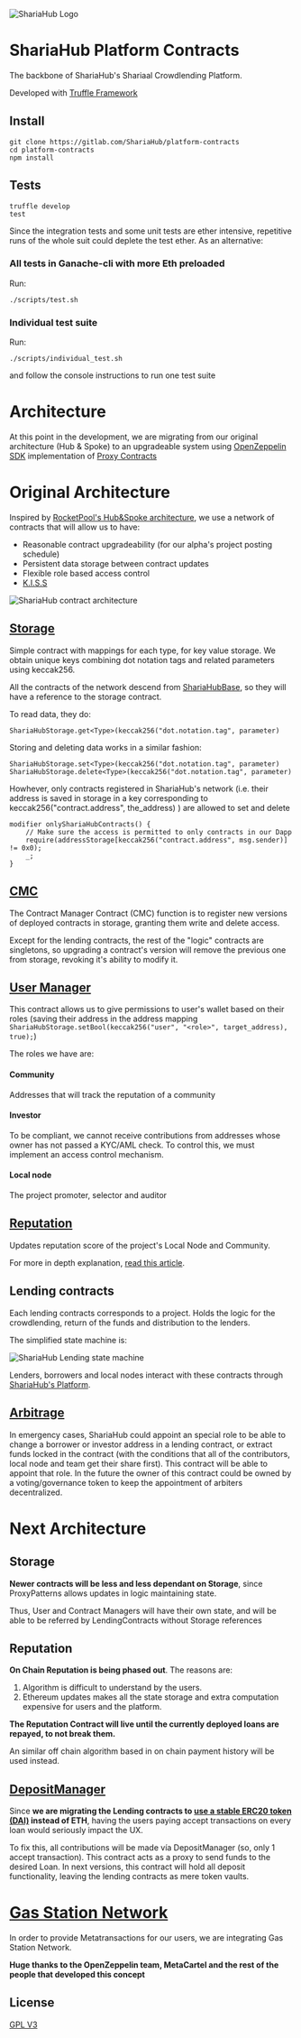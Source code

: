 ![ShariaHub Logo](https://s3-eu-west-1.amazonaws.com/Shariahub-media/git-readme/banner3.png)

# ShariaHub Platform Contracts
The backbone of ShariaHub's Shariaal Crowdlending Platform.

Developed with [Truffle Framework](https://truffleframework.com/)



## Install
```
git clone https://gitlab.com/ShariaHub/platform-contracts
cd platform-contracts
npm install
```
## Tests

```
truffle develop
test
```
Since the integration tests and some unit tests are ether intensive, repetitive runs of the whole suit could deplete the test ether. As an alternative:

### All tests in Ganache-cli with more Eth preloaded
Run:
```
./scripts/test.sh
```
### Individual test suite

Run:
```
./scripts/individual_test.sh
```
and follow the console instructions to run one test suite

# Architecture

At this point in the development, we are migrating from our original architecture (Hub & Spoke) to an upgradeable system using [OpenZeppelin SDK](https://openzeppelin.com/sdk/) implementation of [Proxy Contracts](https://blog.openzeppelin.com/proxy-patterns/)

# Original Architecture

Inspired by [RocketPool's Hub&Spoke architecture](https://medium.com/rocket-pool/upgradable-solidity-contract-design-54789205276d), we use a network of contracts that will allow us to have:

- Reasonable contract upgradeability (for our alpha's project posting schedule)
- Persistent data storage between contract updates
- Flexible role based access control
- [K.I.S.S](https://en.wikipedia.org/wiki/KISS_principle)

![ShariaHub contract architecture ](https://s3-eu-west-1.amazonaws.com/Shariahub-media/git-readme/contract_architecture.png)

## [Storage](./contracts/storage/ShariaHubStorage.sol)

Simple contract with mappings for each type, for key value storage. We obtain unique keys combining dot notation tags and related parameters using keccak256.

All the contracts of the network descend from [ShariaHubBase](./contracts/ShariaHubBase.sol), so they will have a reference to the storage contract.

To read data, they do:
```
ShariaHubStorage.get<Type>(keccak256("dot.notation.tag", parameter)
```

Storing and deleting data works in a similar fashion:
```
ShariaHubStorage.set<Type>(keccak256("dot.notation.tag", parameter)
ShariaHubStorage.delete<Type>(keccak256("dot.notation.tag", parameter)
```

Howhever, only contracts registered in ShariaHub's network (i.e. their address is saved in storage in a key corresponding to keccak256("contract.address", the_address) ) are allowed to set and delete
```
modifier onlyShariaHubContracts() {
    // Make sure the access is permitted to only contracts in our Dapp
    require(addressStorage[keccak256("contract.address", msg.sender)] != 0x0);
    _;
}
```

## [CMC](./contracts/ShariaHubCMC.sol)

The Contract Manager Contract (CMC) function is to register new versions of deployed contracts in storage, granting them write and delete access.

Except for the lending contracts, the rest of the "logic" contracts are singletons, so upgrading a contract's version will remove the previous one from storage, revoking it's ability to modify it.

## [User Manager](./contracts/user/ShariaHubUser.sol)

This contract allows us to give permissions to user's wallet based on their roles (saving their address in the address mapping `            ShariaHubStorage.setBool(keccak256("user", "<role>", target_address), true);
`)

The roles we have are:
#### Community
Addresses that will track the reputation of a community

#### Investor
To be compliant, we cannot receive contributions from addresses whose owner has not passed a KYC/AML check. To control this, we must implement an access control mechanism.

#### Local node
The project promoter, selector and auditor


## [Reputation](./contracts/reputation/ShariaHubReputation.sol)
Updates reputation score of the project's Local Node and Community.

For more in depth explanation, [read this article](https://medium.com/Shariahub/reputation-and-scoring-in-Shariahub-c06133f9730f).


## Lending contracts

Each lending contracts corresponds to a project. Holds the logic for the crowdlending, return of the funds and distribution to the lenders.

The simplified state machine is:

![ShariaHub Lending state machine](https://s3-eu-west-1.amazonaws.com/Shariahub-media/git-readme/simplified_lending_state_machine.png)

Lenders, borrowers and local nodes interact with these contracts through [ShariaHub's Platform](https://mvp.Shariahub.com).

## [Arbitrage](./contracts/reputation/ShariaHubArbitrage.sol)
In emergency cases, ShariaHub could appoint an special role to be able to change a borrower or investor address in a lending contract, or extract funds locked in the contract (with the conditions that all of the contributors, local node and team get their share first). This contract will be able to appoint that role. In the future the owner of this contract could be owned by a voting/governance token to keep the appointment of arbiters decentralized.

# Next Architecture

## Storage
**Newer contracts will be less and less dependant on Storage**, since ProxyPatterns allows updates in logic maintaining state.

Thus, User and Contract Managers will have their own state, and will be able to be referred by LendingContracts without Storage references

## Reputation

**On Chain Reputation is being phased out**. The reasons are:
1. Algorithm is difficult to understand by the users.
2. Ethereum updates makes all the state storage and extra computation expensive for users and the platform.

**The Reputation Contract will live until the currently deployed loans are repayed, to not break them.**

An similar off chain algorithm based in on chain payment history will be used instead.

## [DepositManager](./contracts/deposit/ShariaHubDepositManager.sol)

Since **we are migrating the Lending contracts to [use a stable ERC20 token (DAI)](https://makerdao.com/) instead of ETH**, having the users paying accept transactions on every loan would seriously impact the UX.

To fix this, all contributions will be made vía DepositManager (so, only 1 accept transaction). This contract acts as a proxy to send funds to the desired Loan. In next versions, this contract will hold all deposit functionality, leaving the lending contracts as mere token vaults.


# [Gas Station Network](https://gasstation.network/)

In order to provide Metatransactions for our users, we are integrating Gas Station Network.

**Huge thanks to the OpenZeppelin team, MetaCartel and the rest of the people that developed this concept**

## License
[GPL V3](https://www.gnu.org/licenses/gpl-3.0.txt)
